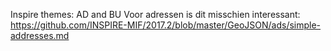 Inspire themes: AD and BU
Voor adressen is dit misschien interessant: https://github.com/INSPIRE-MIF/2017.2/blob/master/GeoJSON/ads/simple-addresses.md
